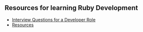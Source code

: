 ## Resources for learning Ruby Development

- [Interview Questions for a Developer Role](interview-questions.md)
- [Resources](resources.md)